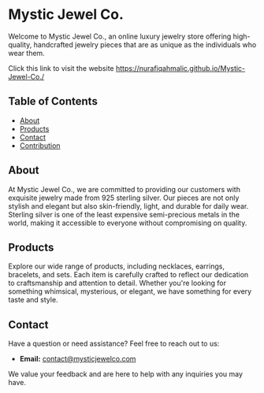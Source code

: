 
# Mystic Jewel Co.

Welcome to Mystic Jewel Co., an online luxury jewelry store offering high-quality, handcrafted jewelry pieces that are as unique as the individuals who wear them.

Click this link to visit the website https://nurafiqahmalic.github.io/Mystic-Jewel-Co./

## Table of Contents

- [About](#about)
- [Products](#products)
- [Contact](#contact)
- [Contribution](#contribution)

## About

At Mystic Jewel Co., we are committed to providing our customers with exquisite jewelry made from 925 sterling silver. Our pieces are not only stylish and elegant but also skin-friendly, light, and durable for daily wear. Sterling silver is one of the least expensive semi-precious metals in the world, making it accessible to everyone without compromising on quality.

## Products

Explore our wide range of products, including necklaces, earrings, bracelets, and sets. Each item is carefully crafted to reflect our dedication to craftsmanship and attention to detail. Whether you're looking for something whimsical, mysterious, or elegant, we have something for every taste and style.

## Contact

Have a question or need assistance? Feel free to reach out to us:

- **Email:** contact@mysticjewelco.com

We value your feedback and are here to help with any inquiries you may have.




